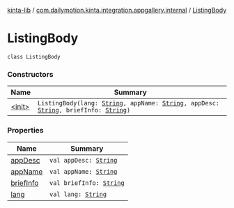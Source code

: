 [kinta-lib](../../index.md) / [com.dailymotion.kinta.integration.appgallery.internal](../index.md) / [ListingBody](./index.md)

# ListingBody

`class ListingBody`

### Constructors

| Name | Summary |
|---|---|
| [&lt;init&gt;](-init-.md) | `ListingBody(lang: `[`String`](https://kotlinlang.org/api/latest/jvm/stdlib/kotlin/-string/index.html)`, appName: `[`String`](https://kotlinlang.org/api/latest/jvm/stdlib/kotlin/-string/index.html)`, appDesc: `[`String`](https://kotlinlang.org/api/latest/jvm/stdlib/kotlin/-string/index.html)`, briefInfo: `[`String`](https://kotlinlang.org/api/latest/jvm/stdlib/kotlin/-string/index.html)`)` |

### Properties

| Name | Summary |
|---|---|
| [appDesc](app-desc.md) | `val appDesc: `[`String`](https://kotlinlang.org/api/latest/jvm/stdlib/kotlin/-string/index.html) |
| [appName](app-name.md) | `val appName: `[`String`](https://kotlinlang.org/api/latest/jvm/stdlib/kotlin/-string/index.html) |
| [briefInfo](brief-info.md) | `val briefInfo: `[`String`](https://kotlinlang.org/api/latest/jvm/stdlib/kotlin/-string/index.html) |
| [lang](lang.md) | `val lang: `[`String`](https://kotlinlang.org/api/latest/jvm/stdlib/kotlin/-string/index.html) |
